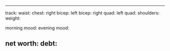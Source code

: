 ---
track:
  waist: 
  chest: 
  right bicep: 
  left bicep: 
  right quad: 
  left quad: 
  shoulders: 
  weight: 
  
  morning mood:
  evening mood:

  net worth:
  debt: 
  ---